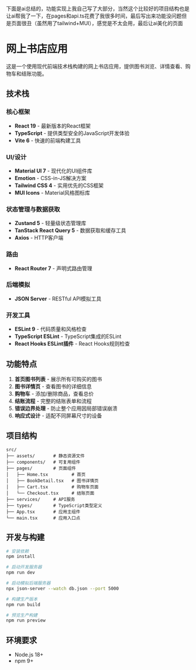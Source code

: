 下面是ai总结的，功能实现上我自己写了大部分，当然这个比较好的项目结构也是让ai帮我了一下，在pages和api.ts花费了我很多时间，最后写出来功能没问题但是页面很丑（虽然用了tailwind+MUI），感觉是不太会用，最后让ai美化的页面

# 网上书店应用

这是一个使用现代前端技术栈构建的网上书店应用，提供图书浏览、详情查看、购物车和结账功能。

## 技术栈

### 核心框架
- **React 19** - 最新版本的React框架
- **TypeScript** - 提供类型安全的JavaScript开发体验
- **Vite 6** - 快速的前端构建工具

### UI/设计
- **Material UI 7** - 现代化的UI组件库
- **Emotion** - CSS-in-JS解决方案
- **Tailwind CSS 4** - 实用优先的CSS框架
- **MUI Icons** - Material风格图标库

### 状态管理与数据获取
- **Zustand 5** - 轻量级状态管理库
- **TanStack React Query 5** - 数据获取和缓存工具
- **Axios** - HTTP客户端

### 路由
- **React Router 7** - 声明式路由管理

### 后端模拟
- **JSON Server** - RESTful API模拟工具

### 开发工具
- **ESLint 9** - 代码质量和风格检查
- **TypeScript ESLint** - TypeScript集成的ESLint
- **React Hooks ESLint插件** - React Hooks规则检查

## 功能特点

1. **首页图书列表** - 展示所有可购买的图书
2. **图书详情页** - 查看图书的详细信息
3. **购物车** - 添加/删除商品，查看总价
4. **结账流程** - 完整的结账表单和流程
5. **错误边界处理** - 防止整个应用因局部错误崩溃
6. **响应式设计** - 适配不同屏幕尺寸的设备

## 项目结构

```
src/
├── assets/       # 静态资源文件
├── components/   # 可复用组件
├── pages/        # 页面组件
│   ├── Home.tsx         # 首页
│   ├── BookDetail.tsx   # 图书详情页
│   ├── Cart.tsx         # 购物车页面
│   └── Checkout.tsx     # 结账页面
├── services/     # API服务
├── types/        # TypeScript类型定义
├── App.tsx       # 应用主组件
└── main.tsx      # 应用入口点
```

## 开发与构建

```bash
# 安装依赖
npm install

# 启动开发服务器
npm run dev

# 启动模拟后端服务器
npx json-server --watch db.json --port 5000

# 构建生产版本
npm run build

# 预览生产构建
npm run preview
```

## 环境要求
- Node.js 18+
- npm 9+

